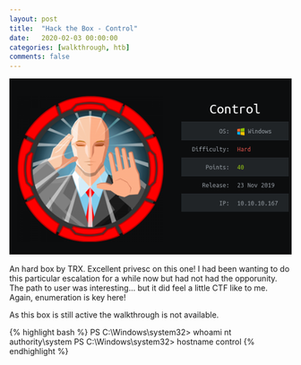 ```yaml
---
layout: post
title:  "Hack the Box - Control"
date:   2020-02-03 00:00:00
categories: [walkthrough, htb]
comments: false
---
```

![HTB-Control](/img/htb/control.png)

An hard box by TRX.  Excellent privesc on this one!  I had been wanting to do this particular escalation for a while now but had not had the opporunity.  The path to user was interesting... but it did feel a little CTF like to me.  Again, enumeration is key here!

As this box is still active the walkthrough is not available.

{% highlight bash %}
PS C:\Windows\system32> whoami
nt authority\system
PS C:\Windows\system32> hostname
control
{% endhighlight %}
